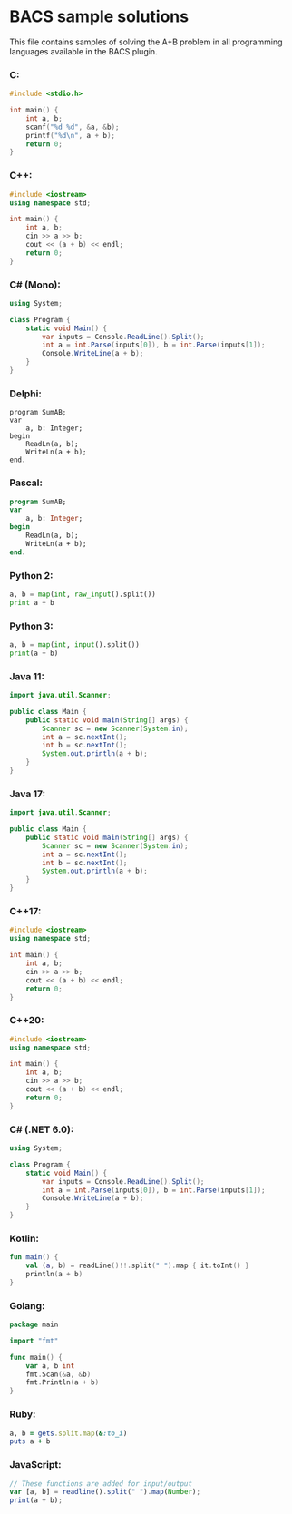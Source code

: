 # BACS sample solutions

This file contains samples of solving the A+B problem in all programming languages available in the BACS plugin.

### C:

```c
#include <stdio.h>

int main() {
    int a, b;
    scanf("%d %d", &a, &b);
    printf("%d\n", a + b);
    return 0;
}
```

### C++:

```cpp
#include <iostream>
using namespace std;

int main() {
    int a, b;
    cin >> a >> b;
    cout << (a + b) << endl;
    return 0;
}
```

### C# (Mono):

```csharp
using System;

class Program {
    static void Main() {
        var inputs = Console.ReadLine().Split();
        int a = int.Parse(inputs[0]), b = int.Parse(inputs[1]);
        Console.WriteLine(a + b);
    }
}
```

### Delphi:

```delphi
program SumAB;
var
    a, b: Integer;
begin
    ReadLn(a, b);
    WriteLn(a + b);
end.
```

### Pascal:

```pascal
program SumAB;
var
    a, b: Integer;
begin
    ReadLn(a, b);
    WriteLn(a + b);
end.
```

### Python 2:

```python
a, b = map(int, raw_input().split())
print a + b
```

### Python 3:

```python
a, b = map(int, input().split())
print(a + b)
```

### Java 11:

```java
import java.util.Scanner;

public class Main {
    public static void main(String[] args) {
        Scanner sc = new Scanner(System.in);
        int a = sc.nextInt();
        int b = sc.nextInt();
        System.out.println(a + b);
    }
}
```

### Java 17:

```java
import java.util.Scanner;

public class Main {
    public static void main(String[] args) {
        Scanner sc = new Scanner(System.in);
        int a = sc.nextInt();
        int b = sc.nextInt();
        System.out.println(a + b);
    }
}
```

### C++17:

```cpp
#include <iostream>
using namespace std;

int main() {
    int a, b;
    cin >> a >> b;
    cout << (a + b) << endl;
    return 0;
}
```

### C++20:

```cpp
#include <iostream>
using namespace std;

int main() {
    int a, b;
    cin >> a >> b;
    cout << (a + b) << endl;
    return 0;
}
```

### C# (.NET 6.0):

```csharp
using System;

class Program {
    static void Main() {
        var inputs = Console.ReadLine().Split();
        int a = int.Parse(inputs[0]), b = int.Parse(inputs[1]);
        Console.WriteLine(a + b);
    }
}
```

### Kotlin:

```kotlin
fun main() {
    val (a, b) = readLine()!!.split(" ").map { it.toInt() }
    println(a + b)
}
```

### Golang:

```go
package main

import "fmt"

func main() {
    var a, b int
    fmt.Scan(&a, &b)
    fmt.Println(a + b)
}
```

### Ruby:

```ruby
a, b = gets.split.map(&:to_i)
puts a + b
```

### JavaScript:

```javascript
// These functions are added for input/output
var [a, b] = readline().split(" ").map(Number);
print(a + b);
```